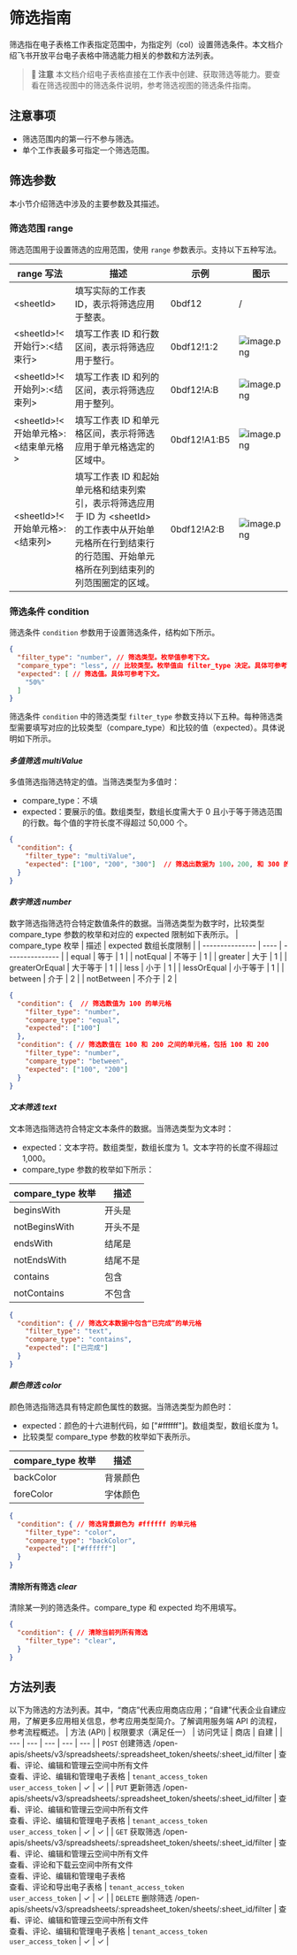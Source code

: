 # 筛选指南
筛选指在电子表格工作表指定范围中，为指定列（col）设置筛选条件。本文档介绍飞书开放平台电子表格中筛选能力相关的参数和方法列表。




> **📝 注意**
> 本文档介绍电子表格直接在工作表中创建、获取筛选等能力。要查看在筛选视图中的筛选条件说明，参考筛选视图的筛选条件指南。


## 注意事项

- 筛选范围内的第一行不参与筛选。
- 单个工作表最多可指定一个筛选范围。

## 筛选参数

本小节介绍筛选中涉及的主要参数及其描述。

### 筛选范围 range

筛选范围用于设置筛选的应用范围，使用 `range` 参数表示。支持以下五种写法。

| range 写法 | 描述 | 示例 | 图示 |
| --- | --- | --- | --- |
| &lt;sheetId&gt; | 填写实际的工作表 ID，表示将筛选应用于整表。 | 0bdf12 | / |
| &lt;sheetId&gt;!&lt;开始行&gt;:&lt;结束行&gt; | 填写工作表 ID 和行数区间，表示将筛选应用于整行。 | 0bdf12!1:2 | ![image.png](//sf3-cn.feishucdn.com/obj/open-platform-opendoc/94218c55f4bdb9c5b9af4a595c449007_W5EaNJW9QA.png?height=323&lazyload=true&maxWidth=222&width=1327) |
| &lt;sheetId&gt;!&lt;开始列&gt;:&lt;结束列&gt; | 填写工作表 ID 和列的区间，表示将筛选应用于整列。 | 0bdf12!A:B | ![image.png](//sf3-cn.feishucdn.com/obj/open-platform-opendoc/c6a46f088f63e2f4c81dc6bc41811b2c_ZkQTxGQ1m5.png?height=596&lazyload=true&maxWidth=222&width=534) |
| &lt;sheetId&gt;!&lt;开始单元格&gt;:&lt;结束单元格&gt; | 填写工作表 ID 和单元格区间，表示将筛选应用于单元格选定的区域中。 | 0bdf12!A1:B5 | ![image.png](//sf3-cn.feishucdn.com/obj/open-platform-opendoc/76498891d78bff326b0bcffe43427fa9_fUFkCG77Vw.png?height=484&lazyload=true&maxWidth=222&width=722) |
| &lt;sheetId&gt;!&lt;开始单元格&gt;:&lt;结束列&gt; | 填写工作表 ID 和起始单元格和结束列索引，表示将筛选应用于 ID 为 &lt;sheetId&gt; 的工作表中从开始单元格所在行到结束行的行范围、开始单元格所在列到结束列的列范围圈定的区域。 | 0bdf12!A2:B | ![image.png](//sf3-cn.feishucdn.com/obj/open-platform-opendoc/f727b1806cd1a5cbe6ceb74ecb6c2ed5_pyYMAKxMfB.png?height=564&lazyload=true&maxWidth=222&width=537) |






### 筛选条件 condition

筛选条件 `condition` 参数用于设置筛选条件，结构如下所示。
```jsOn
{
  "filter_type": "number", // 筛选类型。枚举值参考下文。
  "compare_type": "less", // 比较类型。枚举值由 filter_type 决定。具体可参考下文。
  "expected": [ // 筛选值。具体可参考下文。
    "50%"
  ]
}
```
筛选条件 `condition` 中的筛选类型 `filter_type` 参数支持以下五种。每种筛选类型需要填写对应的比较类型（compare_type）和比较的值（expected）。具体说明如下所示。

#### ***多值筛选 multiValue***

多值筛选指筛选特定的值。当筛选类型为多值时：
- compare_type：不填
- expected：要展示的值。数组类型，数组长度需大于 0 且小于等于筛选范围的行数。每个值的字符长度不得超过 50,000 个。
```json
{
  "condition": {
    "filter_type": "multiValue",
    "expected": ["100", "200", "300"]  // 筛选出数据为 100，200, 和 300 的单元格
  }
}
```

#### ***数字筛选 number***

数字筛选指筛选符合特定数值条件的数据。当筛选类型为数字时，比较类型 compare_type 参数的枚举和对应的 expected 限制如下表所示。
| compare_type 枚举 | 描述   | expected 数组长度限制 |
| --------------- | ---- | --------------- |
| equal           | 等于   | 1               |
| notEqual        | 不等于  | 1               |
| greater         | 大于   | 1               |
| greaterOrEqual  | 大于等于 | 1               |
| less            | 小于   | 1               |
| lessOrEqual     | 小于等于 | 1               |
| between         | 介于   | 2               |
| notBetween      | 不介于  | 2               |
```json
{
  "condition": {  // 筛选数值为 100 的单元格
    "filter_type": "number",
    "compare_type": "equal",
    "expected": ["100"]
  },
  "condition": { // 筛选数值在 100 和 200 之间的单元格，包括 100 和 200
    "filter_type": "number",
    "compare_type": "between",
    "expected": ["100", "200"]
  }
}
```

#### ***文本筛选 text***

文本筛选指筛选符合特定文本条件的数据。当筛选类型为文本时：
- expected：文本字符。数组类型，数组长度为 1。文本字符的长度不得超过 1,000。
- compare_type 参数的枚举如下所示：

| compare_type 枚举 | 描述   |
| --------------- | ---- |
| beginsWith      | 开头是  |
| notBeginsWith   | 开头不是 |
| endsWith| 结尾是  |
| notEndsWith     | 结尾不是 |
| contains| 包含   |
| notContains     | 不包含  |

```json
{
  "condition": { // 筛选文本数据中包含“已完成”的单元格
    "filter_type": "text",
    "compare_type": "contains",
    "expected": ["已完成"]
  }
}
```

#### ***颜色筛选 color***

颜色筛选指筛选具有特定颜色属性的数据。当筛选类型为颜色时：
- expected：颜色的十六进制代码，如 ["#ffffff"]。数组类型，数组长度为 1。
- 比较类型 compare_type 参数的枚举如下表所示。

| compare_type 枚举 | 描述    |
| --------------- | ----- |
| backColor       | 背景颜色 |
| foreColor       | 字体颜色  |
```json
{
  "condition": { // 筛选背景颜色为 #ffffff 的单元格
    "filter_type": "color",
    "compare_type": "backColor",
    "expected": ["#ffffff"]
  }
}
```

#### 清除所有筛选 ***clear***

清除某一列的筛选条件。compare_type 和 expected 均不用填写。
```json
{
  "condition": { // 清除当前列所有筛选
    "filter_type": "clear",
  }
}
```

## 方法列表

以下为筛选的方法列表。其中，“商店”代表应用商店应用；“自建”代表企业自建应用，了解更多应用相关信息，参考应用类型简介。了解调用服务端 API 的流程，参考流程概述。
| 方法 (API) | 权限要求（满足任一） | 访问凭证 | 商店 | 自建 |
| --- | --- | --- | --- | --- |
| `POST` 创建筛选 /open-apis/sheets/v3/spreadsheets/:spreadsheet_token/sheets/:sheet_id/filter | 查看、评论、编辑和管理云空间中所有文件<br> 查看、评论、编辑和管理电子表格 | `tenant_access_token`<br>`user_access_token` | ✓ | ✓ |
| `PUT` 更新筛选 /open-apis/sheets/v3/spreadsheets/:spreadsheet_token/sheets/:sheet_id/filter | 查看、评论、编辑和管理云空间中所有文件<br> 查看、评论、编辑和管理电子表格 | `tenant_access_token`<br>`user_access_token` | ✓ | ✓ |
| `GET` 获取筛选 /open-apis/sheets/v3/spreadsheets/:spreadsheet_token/sheets/:sheet_id/filter | 查看、评论、编辑和管理云空间中所有文件<br> 查看、评论和下载云空间中所有文件<br> 查看、评论、编辑和管理电子表格<br> 查看、评论和导出电子表格 | `tenant_access_token`<br>`user_access_token` | ✓ | ✓ |
| `DELETE` 删除筛选 /open-apis/sheets/v3/spreadsheets/:spreadsheet_token/sheets/:sheet_id/filter | 查看、评论、编辑和管理云空间中所有文件<br> 查看、评论、编辑和管理电子表格 | `tenant_access_token`<br>`user_access_token` | ✓ | ✓ |


